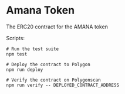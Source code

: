 # Amana Token

The ERC20 contract for the AMANA token

Scripts:

```
# Run the test suite
npm test

# Deploy the contract to Polygon
npm run deploy

# Verify the contract on Polygonscan
npm run verify -- DEPLOYED_CONTRACT_ADDRESS
```